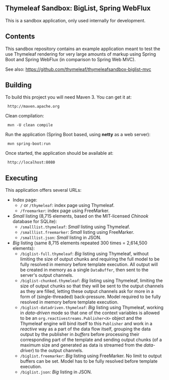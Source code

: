 
 Thymeleaf Sandbox: BigList, Spring WebFlux
-------------------------------------------
 
 This is a sandbox application, only used internally for development.

     
## Contents

 This sandbox repository contains an example application meant to test the use Thymeleaf rendering
 for very large amounts of markup using Spring Boot and Spring WebFlux (in comparison to Spring Web MVC).

 See also: https://github.com/thymeleaf/thymeleafsandbox-biglist-mvc


## Building

 To build this project you will need Maven 3. You can get it at:
 
     http://maven.apache.org

 Clean compilation:
 
     mvn -U clean compile
     
 Run the application (Spring Boot based, using **netty** as a web server):
 
     mvn spring-boot:run

 Once started, the application should be available at:
 
     http://localhost:8080
     
## Executing

 This application offers several URLs:
 
   * Index page:
     * `/` or `/thymeleaf`: index page using Thymeleaf.
     * `/freemarker`: index page using FreeMarker.
   * *Small* listing (8,715 elements, based on the MIT-licensed *Chinook* database for SQLite):
     * `/smalllist.thymeleaf`: *Small* listing using Thymeleaf.
     * `/smalllist.freemarker`: *Small* listing using FreeMarker.
     * `/smalllist.json`: *Small* listing in JSON.
   * *Big* listing (same 8,715 elements repeated 300 times = 2,614,500 elements):
     * `/biglist-full.thymeleaf`: *Big* listing using Thymeleaf, without limiting the size of output chunks and
       requiring the full model to be fully resolved in memory before template execution. All output will be created
       in memory as a single `DataBuffer`, then sent to the server's output channels.
     * `/biglist-chunked.thymeleaf`: *Big* listing using Thymeleaf, limiting the size of output chunks so that
       they will be sent to the output channels as they are filled, letting these output channels ask for more
       in a form of (single-threaded) back-pressure. Model required to be fully resolved in memory
       before template execution.
     * `/biglist-datadriven.thymeleaf`: *Big* listing using Thymeleaf, working in *data-driven* mode so that one
       of the context variables is allowed to be an `org.reactivestreams.Publisher<X>` object and the Thymeleaf engine will
       bind itself to this `Publisher` and work in a *reactive* way as a part of the data flow itself, grouping the
       data output by the publisher in *buffers* before processing their corresponding part of the template and sending
       output chunks (of a maximum size and generated as data is streamed from the *data-driver*) to the output channels.
     * `/biglist.freemarker`: *Big* listing using FreeMarker. No limit to output buffers can be set. Model has to
       be fully resolved before template execution.
     * `/biglist.json`: *Big* listing in JSON.

 
 
 